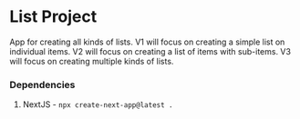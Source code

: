 # List Project

App for creating all kinds of lists. V1 will focus on creating a simple list on individual items. V2 will focus on creating a list of items with sub-items. V3 will focus on creating multiple kinds of lists.

### Dependencies

1. NextJS - `npx create-next-app@latest .`
